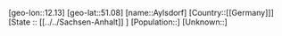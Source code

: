 ﻿---
location: [51.08,12.13]
mapzoom: [7,12] 
mapmarker: city 
type: City
tags:
- geo/City


SpocWebEntityId: 28953
isDeleted: false
confidential: public

---
[geo-lon::12.13]
[geo-lat::51.08]
[name::Aylsdorf]
[Country::[[Germany]]]
[State :: [[../../Sachsen-Anhalt]] ]
[Population::]
[Unknown::]


